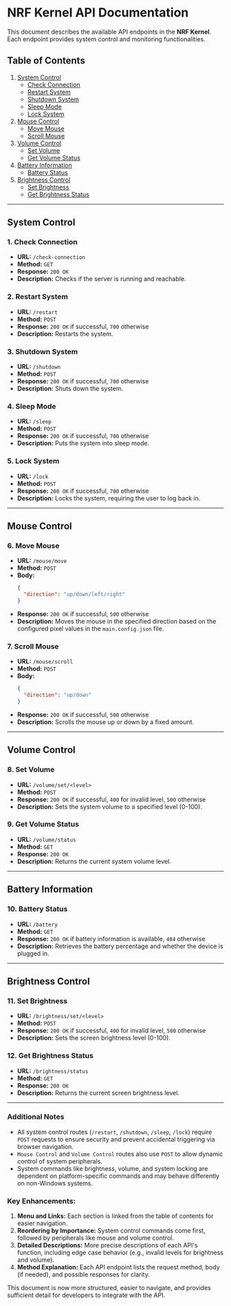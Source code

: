 # NRF Kernel API Documentation

This document describes the available API endpoints in the **NRF Kernel**. Each endpoint provides system control and monitoring functionalities.

## Table of Contents

1. [System Control](#system-control)
    - [Check Connection](#1-check-connection)
    - [Restart System](#2-restart-system)
    - [Shutdown System](#3-shutdown-system)
    - [Sleep Mode](#4-sleep-mode)
    - [Lock System](#5-lock-system)
2. [Mouse Control](#mouse-control)
    - [Move Mouse](#6-move-mouse)
    - [Scroll Mouse](#7-scroll-mouse)
3. [Volume Control](#volume-control)
    - [Set Volume](#8-set-volume)
    - [Get Volume Status](#9-get-volume-status)
4. [Battery Information](#battery-information)
    - [Battery Status](#10-battery-status)
5. [Brightness Control](#brightness-control)
    - [Set Brightness](#11-set-brightness)
    - [Get Brightness Status](#12-get-brightness-status)

---

## System Control

### 1. Check Connection
- **URL:** `/check-connection`
- **Method:** `GET`
- **Response:** `200 OK`
- **Description:** Checks if the server is running and reachable.

### 2. Restart System
- **URL:** `/restart`
- **Method:** `POST`
- **Response:** `200 OK` if successful, `700` otherwise
- **Description:** Restarts the system.

### 3. Shutdown System
- **URL:** `/shutdown`
- **Method:** `POST`
- **Response:** `200 OK` if successful, `700` otherwise
- **Description:** Shuts down the system.

### 4. Sleep Mode
- **URL:** `/sleep`
- **Method:** `POST`
- **Response:** `200 OK` if successful, `700` otherwise
- **Description:** Puts the system into sleep mode.

### 5. Lock System
- **URL:** `/lock`
- **Method:** `POST`
- **Response:** `200 OK` if successful, `700` otherwise
- **Description:** Locks the system, requiring the user to log back in.

---

## Mouse Control

### 6. Move Mouse
- **URL:** `/mouse/move`
- **Method:** `POST`
- **Body:**
  ```json
  {
    "direction": "up/down/left/right"
  }
  ```
- **Response:** `200 OK` if successful, `500` otherwise
- **Description:** Moves the mouse in the specified direction based on the configured pixel values in the `main.config.json` file.

### 7. Scroll Mouse
- **URL:** `/mouse/scroll`
- **Method:** `POST`
- **Body:**
  ```json
  {
    "direction": "up/down"
  }
  ```
- **Response:** `200 OK` if successful, `500` otherwise
- **Description:** Scrolls the mouse up or down by a fixed amount.

---

## Volume Control

### 8. Set Volume
- **URL:** `/volume/set/<level>`
- **Method:** `POST`
- **Response:** `200 OK` if successful, `400` for invalid level, `500` otherwise
- **Description:** Sets the system volume to a specified level (0-100).

### 9. Get Volume Status
- **URL:** `/volume/status`
- **Method:** `GET`
- **Response:** `200 OK`
- **Description:** Returns the current system volume level.

---

## Battery Information

### 10. Battery Status
- **URL:** `/battery`
- **Method:** `GET`
- **Response:** `200 OK` if battery information is available, `404` otherwise
- **Description:** Retrieves the battery percentage and whether the device is plugged in.

---

## Brightness Control

### 11. Set Brightness
- **URL:** `/brightness/set/<level>`
- **Method:** `POST`
- **Response:** `200 OK` if successful, `400` for invalid level, `500` otherwise
- **Description:** Sets the screen brightness level (0-100).

### 12. Get Brightness Status
- **URL:** `/brightness/status`
- **Method:** `GET`
- **Response:** `200 OK`
- **Description:** Returns the current screen brightness level.

---

### Additional Notes
- All system control routes (`/restart`, `/shutdown`, `/sleep`, `/lock`) require `POST` requests to ensure security and prevent accidental triggering via browser navigation.
- `Mouse Control` and `Volume Control` routes also use `POST` to allow dynamic control of system peripherals.
- System commands like brightness, volume, and system locking are dependent on platform-specific commands and may behave differently on non-Windows systems.

### Key Enhancements:
1. **Menu and Links:** Each section is linked from the table of contents for easier navigation.
2. **Reordering by Importance:** System control commands come first, followed by peripherals like mouse and volume control.
3. **Detailed Descriptions:** More precise descriptions of each API's function, including edge case behavior (e.g., invalid levels for brightness and volume).
4. **Method Explanation:** Each API endpoint lists the request method, body (if needed), and possible responses for clarity.

This document is now more structured, easier to navigate, and provides sufficient detail for developers to integrate with the API.
